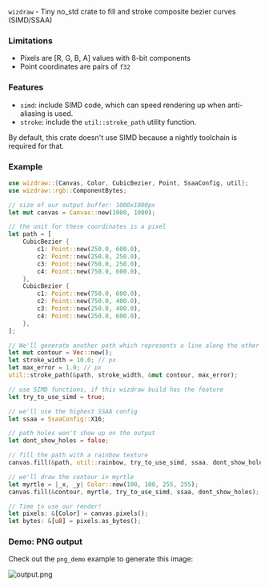 `wizdraw` - Tiny no_std crate to fill and stroke composite bezier curves (SIMD/SSAA)

### Limitations

- Pixels are [R, G, B, A] values with 8-bit components
- Point coordinates are pairs of `f32`

### Features

- `simd`: include SIMD code, which can speed rendering up when anti-aliasing is used.
- `stroke`: include the `util::stroke_path` utility function.

By default, this crate doesn't use SIMD because a nightly toolchain is required for that.

### Example

```rust
use wizdraw::{Canvas, Color, CubicBezier, Point, SsaaConfig, util};
use wizdraw::rgb::ComponentBytes;

// size of our output buffer: 1000x1000px
let mut canvas = Canvas::new(1000, 1000);

// the unit for these coordinates is a pixel
let path = [
    CubicBezier {
        c1: Point::new(250.0, 600.0),
        c2: Point::new(250.0, 250.0),
        c3: Point::new(750.0, 250.0),
        c4: Point::new(750.0, 600.0),
    },
    CubicBezier {
        c1: Point::new(750.0, 600.0),
        c2: Point::new(750.0, 400.0),
        c3: Point::new(250.0, 400.0),
        c4: Point::new(250.0, 600.0),
    },
];

// We'll generate another path which represents a line along the other path
let mut contour = Vec::new();
let stroke_width = 10.0; // px
let max_error = 1.0; // px
util::stroke_path(&path, stroke_width, &mut contour, max_error);

// use SIMD functions, if this wizdraw build has the feature
let try_to_use_simd = true;

// we'll use the highest SSAA config
let ssaa = SsaaConfig::X16;

// path holes won't show up on the output
let dont_show_holes = false;

// fill the path with a rainbow texture
canvas.fill(&path, util::rainbow, try_to_use_simd, ssaa, dont_show_holes);

// we'll draw the contour in myrtle
let myrtle = |_x, _y| Color::new(100, 100, 255, 255);
canvas.fill(&contour, myrtle, try_to_use_simd, ssaa, dont_show_holes);

// Time to use our render!
let pixels: &[Color] = canvas.pixels();
let bytes: &[u8] = pixels.as_bytes();
```

### Demo: PNG output

Check out the `png_demo` example to generate this image:

![output.png](https://docs.rs/crate/wizdraw/2.0.0/source/output.png)
